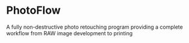 PhotoFlow
=========

A fully non-destructive photo retouching program providing a complete workflow from RAW image development to printing
